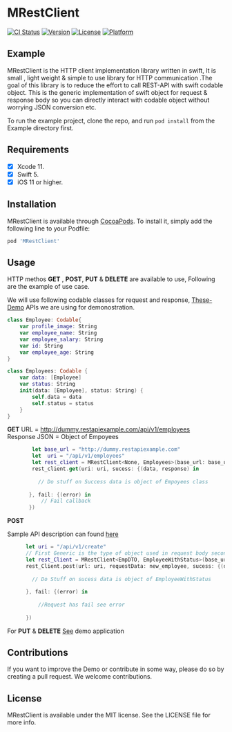 # MRestClient

[![CI Status](https://img.shields.io/badge/Pod-1.7.5-yellowgreen)](https://travis-ci.org/afsaredrisy/MRestClient)
[![Version](https://img.shields.io/badge/Version-0.1.0-lightgrey)](https://cocoapods.org/pods/MRestClient)
[![License](https://img.shields.io/badge/License-MIT-blue)](https://cocoapods.org/pods/MRestClient)
[![Platform](https://img.shields.io/badge/Platform-Swift%205.0-green)](https://cocoapods.org/pods/MRestClient)

## Example

MRestClient is the HTTP client implementation library written in swift, It is small , light weight & simple to use library for HTTP communication .The goal of this library is to reduce the effort to call REST-API with swift codable object. This is the generic implementation of swift object for request & response body so you can directly interact with codable object without worrying JSON conversion etc. 


To run the example project, clone the repo, and run `pod install` from the Example directory first.

## Requirements
- [x] Xcode 11.
- [x] Swift 5.
- [x] iOS 11 or higher.

## Installation

MRestClient is available through [CocoaPods](https://cocoapods.org). To install
it, simply add the following line to your Podfile:

```ruby
pod 'MRestClient'
```

## Usage

HTTP methos **GET** , **POST**, **PUT**  & **DELETE** are available to use, Following are the example of use case.

We will use following codable classes for request and response, 
[These-Demo](http://dummy.restapiexample.com) APIs we are using for demonostration. 

```swift 
class Employee: Codable{
    var profile_image: String
    var employee_name: String
    var employee_salary: String
    var id: String
    var employee_age: String
}

class Employees: Codable {
    var data: [Employee]
    var status: String
    init(data: [Employee], status: String) {
        self.data = data
        self.status = status
    }
}

```
**GET**
URL = http://dummy.restapiexample.com/api/v1/employees <br/>
Response JSON = Object of Empoyees

```swift
        let base_url = "http://dummy.restapiexample.com"
        let  uri = "/api/v1/employees"
        let rest_client = MRestClient<None, Employees>(base_url: base_url)
        rest_client.get(uri: uri, sucess: {(data, response) in
          
          // Do stuff on Success data is object of Empoyees class
           
       }, fail: {(error) in
           // Fail callback
       })

```
**POST**

Sample API description can found [here](http://dummy.restapiexample.com/create)

```swift
      let uri = "/api/v1/create"
      // First Generic is the type of object used in request body second used for Response body
      let rest_Client = MRestClient<EmpDTO, EmployeeWithStatus>(base_url: base_url)
      rest_Client.post(url: uri, requestData: new_employee, sucess: {(data, response)in
        
        // Do Stuff on sucess data is object of EmployeeWithStatus
        
      }, fail: {(error) in
          
          //Request has fail see error
          
      })

```
For **PUT** & **DELETE** [See](https://github.com/afsaredrisy/MRestClient/tree/master/Example) demo application 

## Contributions
If you want to improve the Demo or contribute in some way, please do so by creating a pull request. We welcome contributions.

## License

MRestClient is available under the MIT license. See the LICENSE file for more info.
